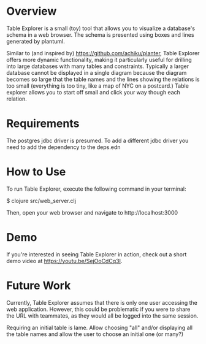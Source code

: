 
# Overview

Table Explorer is a small (toy) tool that allows you to visualize a database's schema in a web browser.  The schema is presented using boxes and lines generated by plantuml.

Similar to (and inspired by) https://github.com/achiku/planter, Table Explorer offers more dynamic functionality, making it particularly useful for drilling into large databases with many tables and constraints.    Typically a larger database cannot be displayed in a single diagram because the diagram becomes so large that the table names and the lines showing the relations is too small (everything is too tiny, like a map of NYC on a postcard.) Table explorer allows you to start off small and click your way though each relation.

# Requirements

The postgres jdbc driver is presumed.   To add a different jdbc driver you need to add the dependency to the deps.edn

# How to Use

To run Table Explorer, execute the following command in your terminal:

$ clojure src/web_server.clj

Then, open your web browser and navigate to http://localhost:3000

# Demo

If you're interested in seeing Table Explorer in action, check out a short demo video at https://youtu.be/SejOoCdCq3I.

# Future Work

Currently, Table Explorer assumes that there is only one user accessing the web application. However, this could be problematic if you were to share the URL with teammates, as they would all be logged into the same session. 

Requiring an initial table is lame.  Allow choosing "all" and/or displaying all the table names and allow the user to choose an initial one (or many?) 


